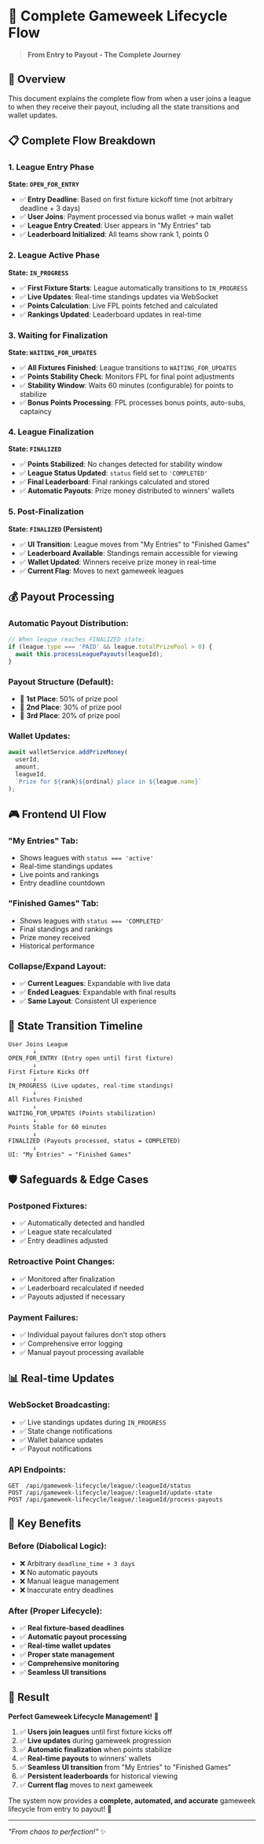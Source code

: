 # 🎯 **Complete Gameweek Lifecycle Flow**

> **From Entry to Payout - The Complete Journey**

## 🚀 **Overview**

This document explains the complete flow from when a user joins a league to when they receive their payout, including all the state transitions and wallet updates.

## 📋 **Complete Flow Breakdown**

### **1. League Entry Phase** 
**State: `OPEN_FOR_ENTRY`**

- ✅ **Entry Deadline**: Based on first fixture kickoff time (not arbitrary deadline + 3 days)
- ✅ **User Joins**: Payment processed via bonus wallet → main wallet
- ✅ **League Entry Created**: User appears in "My Entries" tab
- ✅ **Leaderboard Initialized**: All teams show rank 1, points 0

### **2. League Active Phase**
**State: `IN_PROGRESS`**

- ✅ **First Fixture Starts**: League automatically transitions to `IN_PROGRESS`
- ✅ **Live Updates**: Real-time standings updates via WebSocket
- ✅ **Points Calculation**: Live FPL points fetched and calculated
- ✅ **Rankings Updated**: Leaderboard updates in real-time

### **3. Waiting for Finalization**
**State: `WAITING_FOR_UPDATES`**

- ✅ **All Fixtures Finished**: League transitions to `WAITING_FOR_UPDATES`
- ✅ **Points Stability Check**: Monitors FPL for final point adjustments
- ✅ **Stability Window**: Waits 60 minutes (configurable) for points to stabilize
- ✅ **Bonus Points Processing**: FPL processes bonus points, auto-subs, captaincy

### **4. League Finalization**
**State: `FINALIZED`**

- ✅ **Points Stabilized**: No changes detected for stability window
- ✅ **League Status Updated**: `status` field set to `'COMPLETED'`
- ✅ **Final Leaderboard**: Final rankings calculated and stored
- ✅ **Automatic Payouts**: Prize money distributed to winners' wallets

### **5. Post-Finalization**
**State: `FINALIZED` (Persistent)**

- ✅ **UI Transition**: League moves from "My Entries" to "Finished Games"
- ✅ **Leaderboard Available**: Standings remain accessible for viewing
- ✅ **Wallet Updated**: Winners receive prize money in real-time
- ✅ **Current Flag**: Moves to next gameweek leagues

## 💰 **Payout Processing**

### **Automatic Payout Distribution:**

```javascript
// When league reaches FINALIZED state:
if (league.type === 'PAID' && league.totalPrizePool > 0) {
  await this.processLeaguePayouts(leagueId);
}
```

### **Payout Structure (Default):**
- 🥇 **1st Place**: 50% of prize pool
- 🥈 **2nd Place**: 30% of prize pool  
- 🥉 **3rd Place**: 20% of prize pool

### **Wallet Updates:**
```javascript
await walletService.addPrizeMoney(
  userId,
  amount,
  leagueId,
  `Prize for ${rank}${ordinal} place in ${league.name}`
);
```

## 🎮 **Frontend UI Flow**

### **"My Entries" Tab:**
- Shows leagues with `status === 'active'`
- Real-time standings updates
- Live points and rankings
- Entry deadline countdown

### **"Finished Games" Tab:**
- Shows leagues with `status === 'COMPLETED'`
- Final standings and rankings
- Prize money received
- Historical performance

### **Collapse/Expand Layout:**
- ✅ **Current Leagues**: Expandable with live data
- ✅ **Ended Leagues**: Expandable with final results
- ✅ **Same Layout**: Consistent UI experience

## 🔄 **State Transition Timeline**

```
User Joins League
       ↓
OPEN_FOR_ENTRY (Entry open until first fixture)
       ↓
First Fixture Kicks Off
       ↓
IN_PROGRESS (Live updates, real-time standings)
       ↓
All Fixtures Finished
       ↓
WAITING_FOR_UPDATES (Points stabilization)
       ↓
Points Stable for 60 minutes
       ↓
FINALIZED (Payouts processed, status = COMPLETED)
       ↓
UI: "My Entries" → "Finished Games"
```

## 🛡️ **Safeguards & Edge Cases**

### **Postponed Fixtures:**
- ✅ Automatically detected and handled
- ✅ League state recalculated
- ✅ Entry deadlines adjusted

### **Retroactive Point Changes:**
- ✅ Monitored after finalization
- ✅ Leaderboard recalculated if needed
- ✅ Payouts adjusted if necessary

### **Payment Failures:**
- ✅ Individual payout failures don't stop others
- ✅ Comprehensive error logging
- ✅ Manual payout processing available

## 📊 **Real-time Updates**

### **WebSocket Broadcasting:**
- ✅ Live standings updates during `IN_PROGRESS`
- ✅ State change notifications
- ✅ Wallet balance updates
- ✅ Payout notifications

### **API Endpoints:**
```http
GET  /api/gameweek-lifecycle/league/:leagueId/status
POST /api/gameweek-lifecycle/league/:leagueId/update-state
POST /api/gameweek-lifecycle/league/:leagueId/process-payouts
```

## 🎯 **Key Benefits**

### **Before (Diabolical Logic):**
- ❌ Arbitrary `deadline_time + 3 days`
- ❌ No automatic payouts
- ❌ Manual league management
- ❌ Inaccurate entry deadlines

### **After (Proper Lifecycle):**
- ✅ **Real fixture-based deadlines**
- ✅ **Automatic payout processing**
- ✅ **Real-time wallet updates**
- ✅ **Proper state management**
- ✅ **Comprehensive monitoring**
- ✅ **Seamless UI transitions**

## 🚀 **Result**

**Perfect Gameweek Lifecycle Management!** 🎉

1. ✅ **Users join leagues** until first fixture kicks off
2. ✅ **Live updates** during gameweek progression  
3. ✅ **Automatic finalization** when points stabilize
4. ✅ **Real-time payouts** to winners' wallets
5. ✅ **Seamless UI transition** from "My Entries" to "Finished Games"
6. ✅ **Persistent leaderboards** for historical viewing
7. ✅ **Current flag** moves to next gameweek

The system now provides a **complete, automated, and accurate** gameweek lifecycle from entry to payout! 🎯

---

*"From chaos to perfection!"* ✨
